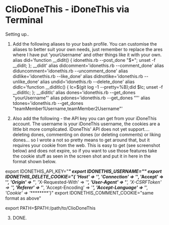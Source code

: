 # ClioDoneThis - iDoneThis via Terminal

Setting up..

1. Add the following aliases to your bash profile. You can customise the aliases to better suit your own needs, just remember to replace the ares where I have put 'yourUsername' and other things like it with your own. 
  alias did='function __didit() { idonethis.rb --post_done "$*"; unset -f __didit; }; __didit'
  alias didcomment='idonethis.rb --comment_done'
  alias diduncomment='idonethis.rb --uncomment_done'
  alias didlike='idonethis.rb --like_done'
  alias didnotlike='idonethis.rb --unlike_done'
  alias undid='idonethis.rb --delete_done'
  alias didlc='function __diditlc() { lc=$(git log -1 --pretty=%B);did $lc; unset -f __diditlc; }; __diditlc'
  alias dones='idonethis.rb --get_dones "yourUsername"'
  alias pdones='idonethis.rb --get_dones ""'
  alias tdones='idonethis.rb --get_dones "teamMember1Username,teamMember2Username"'

2. Also add the following - the API key you can get from your iDoneThis account. The username is your iDoneThis username, the cookies are a little bit more complicated. iDoneThis' API does not yet support.... deleting dones, commenting on dones (or deleting comments) or liking dones... so I wrote a not so pretty means to get around that, but it requires your cookie from the web. This is easy to get (see screenshot below) and does not expire, so if you want to use those features take the cookie stuff as seen in the screen shot and put it in here in the format shown below.

  export IDONETHIS_API_KEY="*********************"
  export IDONETHIS_USERNAME="********"
  export IDONETHIS_DELETE_COOKIE="{ 'Host' => '****', 'Connection' => '*****', 'Accept' => '*******', 'Origin' => '***', 'X-Requested-With' => '***', 'User-Agent' => '****', 
  'X-CSRFToken' => '******', 'Referer' => '*****', 'Accept-Encoding' => '*****', 'Accept-Language' => '******', 'Cookie' => '*********'}"
  export IDONETHIS_COMMENT_COOKIE="same format as above"

  export PATH=$PATH:/path/to/ClioDoneThis
  
3. DONE.
